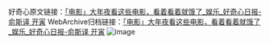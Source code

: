 好奇心原文链接：[「电影」大年夜看这些电影，看着看着就饿了_娱乐_好奇心日报-俞斯译 开寅](https://www.qdaily.com/articles/6321.html)
WebArchive归档链接：[「电影」大年夜看这些电影，看着看着就饿了_娱乐_好奇心日报-俞斯译 开寅](https://web.archive.org/web/https://www.qdaily.com/articles/6321.html)
![image](http://ww3.sinaimg.cn/large/007d5XDply1g3w9t4zls9j30vy0ghwir)